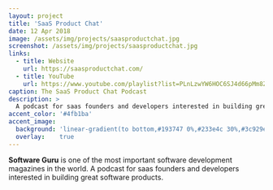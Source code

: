 ```yaml
---
layout: project
title: 'SaaS Product Chat'
date: 12 Apr 2018
image: /assets/img/projects/saasproductchat.jpg
screenshot: /assets/img/projects/saasproductchat.jpg
links:
  - title: Website
    url: https://saasproductchat.com/
  - title: YouTube
    url: https://www.youtube.com/playlist?list=PLnLzwYW6HOC6SJ4d66pMm8ZWjEmgIwwRp
caption: The SaaS Product Chat Podcast
description: >
  A podcast for saas founders and developers interested in building great software products..
accent_color: '#4fb1ba'
accent_image:
  background: 'linear-gradient(to bottom,#193747 0%,#233e4c 30%,#3c929e 50%,#d5d5d4 70%,#cdccc8 100%)'
  overlay:    true
---
```


**Software Guru** is one of the most important software development magazines in the world. A podcast for saas founders and developers interested in building great software products.
